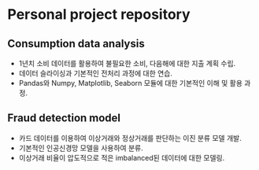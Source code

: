 # Personal project repository
## Consumption data analysis
- 1년치 소비 데이터를 활용하여 불필요한 소비, 다음해에 대한 지출 계획 수립.
- 데이터 슬라이싱과 기본적인 전처리 과정에 대한 연습. 
- Pandas와 Numpy, Matplotlib, Seaborn 모듈에 대한 기본적인 이해 및 활용 과정. 

## Fraud detection model
- 카드 데이터를 이용하여 이상거래와 정상거래를 판단하는 이진 분류 모델 개발.
- 기본적인 인공신경망 모델을 사용하여 분류.
- 이상거래 비율이 압도적으로 적은 imbalanced된 데이터에 대한 모델링. 
